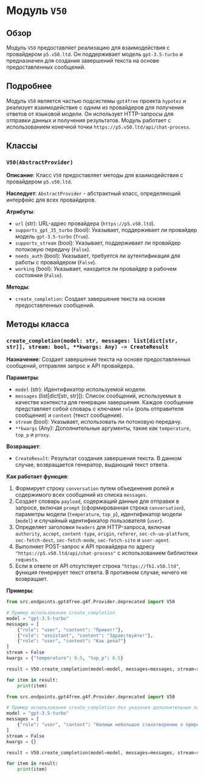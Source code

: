 # Модуль `V50`

## Обзор

Модуль `V50` предоставляет реализацию для взаимодействия с провайдером `p5.v50.ltd`. Он поддерживает модель `gpt-3.5-turbo` и предназначен для создания завершений текста на основе предоставленных сообщений.

## Подробнее

Модуль `V50` является частью подсистемы `gpt4free` проекта `hypotez` и реализует взаимодействие с одним из провайдеров для получения ответов от языковой модели. Он использует HTTP-запросы для отправки данных и получения результатов. Модуль работает с использованием конечной точки `https://p5.v50.ltd/api/chat-process`.

## Классы

### `V50(AbstractProvider)`

**Описание**: Класс `V50` предоставляет методы для взаимодействия с провайдером `p5.v50.ltd`.

**Наследует**: `AbstractProvider` - абстрактный класс, определяющий интерфейс для всех провайдеров.

**Атрибуты**:
- `url` (str): URL-адрес провайдера (`https://p5.v50.ltd`).
- `supports_gpt_35_turbo` (bool): Указывает, поддерживает ли провайдер модель `gpt-3.5-turbo` (`True`).
- `supports_stream` (bool): Указывает, поддерживает ли провайдер потоковую передачу (`False`).
- `needs_auth` (bool): Указывает, требуется ли аутентификация для работы с провайдером (`False`).
- `working` (bool): Указывает, находится ли провайдер в рабочем состоянии (`False`).

**Методы**:
- `create_completion`: Создает завершение текста на основе предоставленных сообщений.

## Методы класса

### `create_completion(model: str, messages: list[dict[str, str]], stream: bool, **kwargs: Any) -> CreateResult`

**Назначение**: Создает завершение текста на основе предоставленных сообщений, отправляя запрос к API провайдера.

**Параметры**:
- `model` (str): Идентификатор используемой модели.
- `messages` (list[dict[str, str]]): Список сообщений, используемых в качестве контекста для генерации завершения. Каждое сообщение представляет собой словарь с ключами `role` (роль отправителя сообщения) и `content` (текст сообщения).
- `stream` (bool): Указывает, использовать ли потоковую передачу.
- `**kwargs` (Any): Дополнительные аргументы, такие как `temperature`, `top_p` и `proxy`.

**Возвращает**:
- `CreateResult`: Результат создания завершения текста.  В данном случае, возвращается генератор, выдающий текст ответа.

**Как работает функция**:
1. Формирует строку `conversation` путем объединения ролей и содержимого всех сообщений из списка `messages`.
2. Создает словарь `payload`, содержащий данные для отправки в запросе, включая `prompt` (сформированная строка `conversation`), параметры модели (`temperature`, `top_p`), идентификатор модели (`model`) и случайный идентификатор пользователя (`user`).
3. Определяет заголовки `headers` для HTTP-запроса, включая `authority`, `accept`, `content-type`, `origin`, `referer`, `sec-ch-ua-platform`, `sec-fetch-dest`, `sec-fetch-mode`, `sec-fetch-site` и `user-agent`.
4. Выполняет POST-запрос к API провайдера по адресу `"https://p5.v50.ltd/api/chat-process"` с использованием библиотеки `requests`.
5. Если в ответе от API отсутствует строка `"https://fk1.v50.ltd"`, функция генерирует текст ответа. В противном случае, ничего не возвращает.

**Примеры**:

```python
from src.endpoints.gpt4free.g4f.Provider.deprecated import V50

# Пример использования create_completion
model = "gpt-3.5-turbo"
messages = [
    {"role": "user", "content": "Привет!"},
    {"role": "assistant", "content": "Здравствуйте!"},
    {"role": "user", "content": "Как дела?"}
]
stream = False
kwargs = {"temperature": 0.5, "top_p": 0.5}

result = V50.create_completion(model=model, messages=messages, stream=stream, **kwargs)

for item in result:
    print(item)
```
```python
from src.endpoints.gpt4free.g4f.Provider.deprecated import V50

# Пример использования create_completion без указания дополнительных параметров
model = "gpt-3.5-turbo"
messages = [
    {"role": "user", "content": "Напиши небольшое стихотворение о природе."}
]
stream = False
kwargs = {}

result = V50.create_completion(model=model, messages=messages, stream=stream, **kwargs)

for item in result:
    print(item)